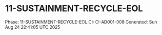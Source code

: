 # 11-SUSTAINMENT-RECYCLE-EOL
Phase: 11-SUSTAINMENT-RECYCLE-EOL
CI: CI-AD001-008
Generated: Sun Aug 24 22:41:05 UTC 2025
